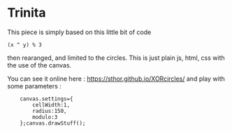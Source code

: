 # Trinita
This piece is simply based on this little bit of code

```
(x ^ y) % 3
```

then rearanged, and limited to the circles. This is just plain js, html, css with the use of the canvas.

You can see it online here : https://sthor.github.io/XORcircles/
and play with some parameters : 

```
    canvas.settings={
        cellWidth:1,
        radius:150,
        modulo:3
    };canvas.drawStuff();
```
